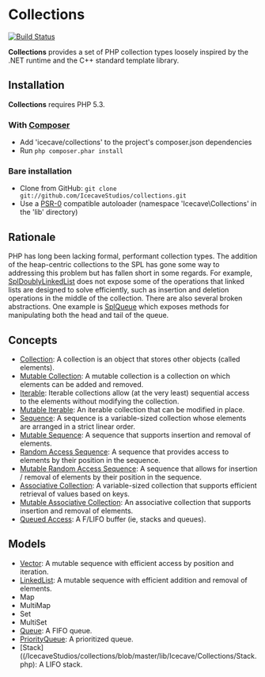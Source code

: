 # Collections

[![Build Status](https://secure.travis-ci.org/IcecaveStudios/collections.png)](http://travis-ci.org/IcecaveStudios/collections)

**Collections** provides a set of PHP collection types loosely inspired by the .NET runtime and the C++ standard template library.

## Installation

**Collections** requires PHP 5.3.

### With [Composer](http://getcomposer.org/)

* Add 'icecave/collections' to the project's composer.json dependencies
* Run `php composer.phar install`

### Bare installation

* Clone from GitHub: `git clone git://github.com/IcecaveStudios/collections.git`
* Use a [PSR-0](https://github.com/php-fig/fig-standards//IcecaveStudios/collections/blob/master/accepted/PSR-0.md)
  compatible autoloader (namespace 'Icecave\Collections' in the 'lib' directory)

## Rationale

PHP has long been lacking formal, performant collection types. The addition of the heap-centric collections to the SPL has gone some way to addressing this problem but has fallen short in some regards. For example, [SplDoublyLinkedList](http://www.php.net/manual/en/class.spldoublylinkedlist.php) does not expose some of the operations that linked lists are designed to solve efficiently, such as insertion and deletion operations in the middle of the collection. There are also several broken abstractions. One example is [SplQueue](http://php.net/manual/en/class.splqueue.php) which exposes methods for manipulating both the head and tail of the queue.

## Concepts

* [Collection](/IcecaveStudios/collections/blob/master/lib/Icecave/Collections/ICollection.php): A collection is an object that stores other objects (called elements).
* [Mutable Collection](/IcecaveStudios/collections/blob/master/lib/Icecave/Collections/IMutableCollection.php): A mutable collection is a collection on which elements can be added and removed.
* [Iterable](/IcecaveStudios/collections/blob/master/lib/Icecave/Collections/IIterable.php): Iterable collections allow (at the very least) sequential access to the elements without modifying the collection.
* [Mutable Iterable](/IcecaveStudios/collections/blob/master/lib/Icecave/Collections/IMutableIterable.php): An iterable collection that can be modified in place.
* [Sequence](/IcecaveStudios/collections/blob/master/lib/Icecave/Collections/ISequence.php): A sequence is a variable-sized collection whose elements are arranged in a strict linear order.
* [Mutable Sequence](/IcecaveStudios/collections/blob/master/lib/Icecave/Collections/IMutableSequence.php): A sequence that supports insertion and removal of elements.
* [Random Access Sequence](/IcecaveStudios/collections/blob/master/lib/Icecave/Collections/IRandomAccess.php): A sequence that provides access to elements by their position in the sequence.
* [Mutable Random Access Sequence](/IcecaveStudios/collections/blob/master/lib/Icecave/Collections/IMutableRandomAccess.php): A sequence that allows for insertion / removal of elements by their position in the sequence.
* [Associative Collection](/IcecaveStudios/collections/blob/master/lib/Icecave/Collections/IAssociative.php): A variable-sized collection that supports efficient retrieval of values based on keys.
* [Mutable Associative Collection](/IcecaveStudios/collections/blob/master/lib/Icecave/Collections/IMutableAssociative.php): An associative collection that supports insertion and removal of elements.
* [Queued Access](/IcecaveStudios/collections/blob/master/lib/Icecave/Collections/IQueuedAccess.php): A F/LIFO buffer (ie, stacks and queues).

## Models

* [Vector](/IcecaveStudios/collections/blob/master/lib/Icecave/Collections/Vector.php): A mutable sequence with efficient access by position and iteration.
* [LinkedList](/IcecaveStudios/collections/blob/master/lib/Icecave/Collections/LinkedList.php): A mutable sequence with efficient addition and removal of elements.
* Map
* MultiMap
* Set
* MultiSet
* [Queue](/IcecaveStudios/collections/blob/master/lib/Icecave/Collections/Queue.php): A FIFO queue.
* [PriorityQueue](/IcecaveStudios/collections/blob/master/lib/Icecave/Collections/PriorityQueue.php): A prioritized queue.
* [Stack]((/IcecaveStudios/collections/blob/master/lib/Icecave/Collections/Stack.php): A LIFO stack.
